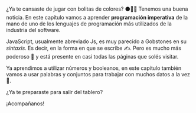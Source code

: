 ¿Ya te cansaste de jugar con bolitas de colores? :black_circle::red_circle::large_blue_circle: Tenemos una buena noticia. En este capítulo vamos a aprender **programación imperativa** de la mano de uno de los lenguajes de programación más utilizados de la industria del software.

JavaScript, usualmente abreviado Js, es muy parecido a Gobstones en su _sintaxis_. Es decir, en la forma en que se escribe :writing_hand:. Pero es mucho más poderoso :muscle: y está presente en casi todas las páginas que solés visitar.

Ya aprendimos a utilizar números y booleanos, en este capítulo también vamos a usar palabras y conjuntos para trabajar con muchos datos a la vez :exploding_head:.

¿Ya te preparaste para salir del tablero?

¡Acompañanos!

